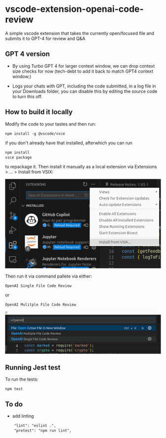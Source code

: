 # vscode-extension-openai-code-review

A simple vscode extension that takes the currently open/focused file and submits it to GPT-4 for review and Q&amp;A

## GPT 4 version

* By using Turbo GPT 4 for larger context window, we can drop context size checks for now (tech-debt to add it back to match GPT4 context window;)

* Logs your chats with GPT, including the code submitted, in a log file in your Downloads folder, you can disable this by editing the source code to turn this off.

## How to build it locally

Modify the code to your tastes and then run:

```
npm install -g @vscode/vsce
```

if you don't already have that installed, afterwhich you can run

```
npm install
vsce package
```

to repackage it. Then install it manually as a local extension via Extensions > ... > Install from VSIX:

![Alt text](image.png)

Then run it via command pallete via either:

```
OpenAI Single File Code Review
```

or

```
OpenAI Mulitple File Code Review
```

![Alt text](image-1.png)

## Running Jest test

To run the tests:

```
npm test
```

## To do

* add linting

```
    "lint": "eslint .",
    "pretest": "npm run lint",
```